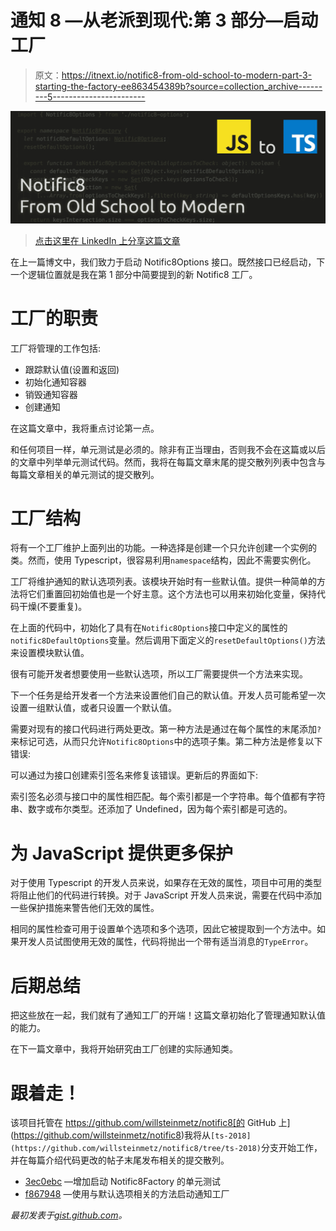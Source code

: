 # 通知 8 —从老派到现代:第 3 部分—启动工厂

> 原文：<https://itnext.io/notific8-from-old-school-to-modern-part-3-starting-the-factory-ee863454389b?source=collection_archive---------5----------------------->

![](img/1b621afef70b0f6aac41fdcc13c8dca4.png)

> [点击这里在 LinkedIn 上分享这篇文章](https://www.linkedin.com/cws/share?url=https%3A%2F%2Fitnext.io%2Fnotific8-from-old-school-to-modern-part-3-starting-the-factory-ee863454389b%3Futm_source%3Dmedium_sharelink%26utm_medium%3Dsocial%26utm_campaign%3Dbuffer)

在上一篇博文中，我们致力于启动 Notific8Options 接口。既然接口已经启动，下一个逻辑位置就是我在第 1 部分中简要提到的新 Notific8 工厂。

# 工厂的职责

工厂将管理的工作包括:

*   跟踪默认值(设置和返回)
*   初始化通知容器
*   销毁通知容器
*   创建通知

在这篇文章中，我将重点讨论第一点。

和任何项目一样，单元测试是必须的。除非有正当理由，否则我不会在这篇或以后的文章中列举单元测试代码。然而，我将在每篇文章末尾的提交散列列表中包含与每篇文章相关的单元测试的提交散列。

# 工厂结构

将有一个工厂维护上面列出的功能。一种选择是创建一个只允许创建一个实例的类。然而，使用 Typescript，很容易利用`namespace`结构，因此不需要实例化。

工厂将维护通知的默认选项列表。该模块开始时有一些默认值。提供一种简单的方法将它们重置回初始值也是一个好主意。这个方法也可以用来初始化变量，保持代码干燥(不要重复)。

在上面的代码中，初始化了具有在`Notific8Options`接口中定义的属性的`notific8DefaultOptions`变量。然后调用下面定义的`resetDefaultOptions()`方法来设置模块默认值。

很有可能开发者想要使用一些默认选项，所以工厂需要提供一个方法来实现。

下一个任务是给开发者一个方法来设置他们自己的默认值。开发人员可能希望一次设置一组默认值，或者只设置一个默认值。

需要对现有的接口代码进行两处更改。第一种方法是通过在每个属性的末尾添加`?`来标记可选，从而只允许`Notific8Options`中的选项子集。第二种方法是修复以下错误:

可以通过为接口创建索引签名来修复该错误。更新后的界面如下:

索引签名必须与接口中的属性相匹配。每个索引都是一个字符串。每个值都有字符串、数字或布尔类型。还添加了 Undefined，因为每个索引都是可选的。

# 为 JavaScript 提供更多保护

对于使用 Typescript 的开发人员来说，如果存在无效的属性，项目中可用的类型将阻止他们的代码进行转换。对于 JavaScript 开发人员来说，需要在代码中添加一些保护措施来警告他们无效的属性。

相同的属性检查可用于设置单个选项和多个选项，因此它被提取到一个方法中。如果开发人员试图使用无效的属性，代码将抛出一个带有适当消息的`TypeError`。

# 后期总结

把这些放在一起，我们就有了通知工厂的开端！这篇文章初始化了管理通知默认值的能力。

在下一篇文章中，我将开始研究由工厂创建的实际通知类。

# 跟着走！

该项目托管在 https://github.com/willsteinmetz/notific8[的 GitHub 上](https://github.com/willsteinmetz/notific8)我将从`[ts-2018](https://github.com/willsteinmetz/notific8/tree/ts-2018)`分支开始工作，并在每篇介绍代码更改的帖子末尾发布相关的提交散列。

*   [3ec0ebc](https://github.com/willsteinmetz/notific8/commit/3ec0ebcdc898e1a745a8931312d77bdc8d2ad732) —增加启动 Notific8Factory 的单元测试
*   [f867948](https://github.com/willsteinmetz/notific8/commit/f8679480f9901a21985a3c9933ed67bf391d7bf8) —使用与默认选项相关的方法启动通知工厂

*最初发表于*[*gist.github.com*](https://gist.github.com/3ae0aaec7d2b2a37adfd98635a1f9b4e)*。*